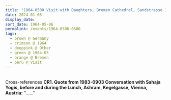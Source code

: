 ```yaml
---
title: "1964-0500 Visit with Daughters, Bremen Cathedral, Sandstrasse 10-12, Bremen, Germany"
date: 2024-01-05
display_date: 
sort_date: 1964-05-06
permalink: /events/1964-0506-0500
tags:
  - brown @ Germany
  - crimson @ 1964
  - deeppink @ Other
  - green @ 1964-05
  - orange @ Bremen
  - peru @ Visit
---
```


<br>

<wave-list>
  <list-title color="DarkSeaGreen" width="80">Cross-references</list-title>
  <list-item color="BlanchedAlmond" width="250"><b>CR1. Quote from 1983-0903 Conversation with Sahaja Yogis, before and during the Lunch, Āśhram, Kegelgasse, Vienna, Austria:</b> "......"</list-item> 
</wave-list>